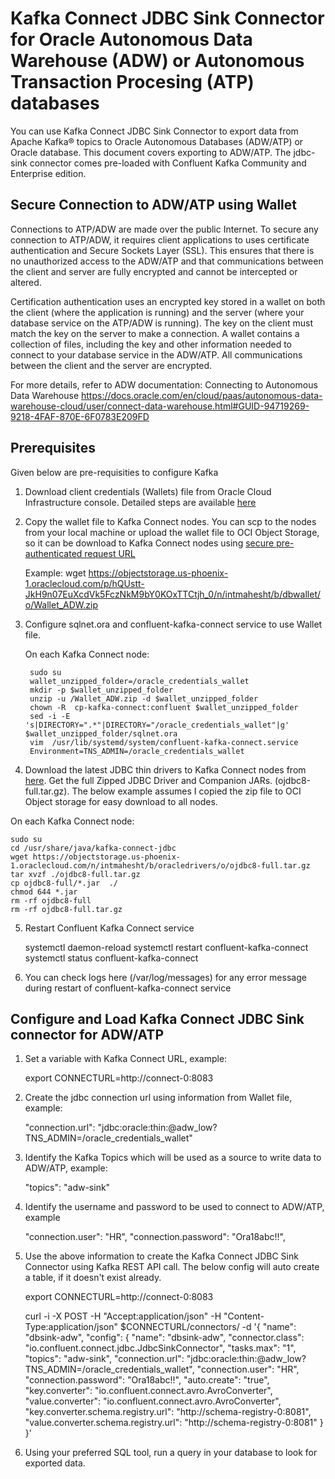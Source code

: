 # Kafka Connect JDBC Sink Connector for Oracle Autonomous Data Warehouse (ADW) or Autonomous Transaction Procesing (ATP) databases
You can use Kafka Connect JDBC Sink Connector to export data from Apache Kafka® topics to Oracle Autonomous Databases (ADW/ATP) or Oracle database. This document covers exporting to ADW/ATP. The jdbc-sink connector comes pre-loaded with Confluent Kafka Community and Enterprise edition.  

## Secure Connection to ADW/ATP using Wallet
Connections to ATP/ADW are made over the public Internet. To secure any connection to ATP/ADW, it requires 
client applications to uses certificate authentication and Secure Sockets Layer (SSL). 
This ensures that there is no unauthorized access to the ADW/ATP and that communications between the client 
and server are fully encrypted and cannot be intercepted or altered.

Certification authentication uses an encrypted key stored in a wallet on both the client (where the application
is running) and the server (where your database service on the ATP/ADW is running). 
The key on the client must match the key on the server to make a connection. 
A wallet contains a collection of files, including the key and other information needed to 
connect to your database service in the ADW/ATP. 
All communications between the client and the server are encrypted.

For more details, refer to ADW documentation: Connecting to Autonomous Data Warehouse
https://docs.oracle.com/en/cloud/paas/autonomous-data-warehouse-cloud/user/connect-data-warehouse.html#GUID-94719269-9218-4FAF-870E-6F0783E209FD



## Prerequisites
Given below are pre-requisities to configure Kafka

1. Download client credentials (Wallets) file from Oracle Cloud Infrastructure console. Detailed steps are available [here](https://docs.oracle.com/en/cloud/paas/autonomous-data-warehouse-cloud/user/connect-download-wallet.html#GUID-B06202D2-0597-41AA-9481-3B174F75D4B1)

2. Copy the wallet file to Kafka Connect nodes.  You can scp to the nodes from your local machine or upload the wallet file to OCI Object Storage, so it can be download to Kafka Connect nodes using [secure pre-authenticated request URL](https://docs.cloud.oracle.com/iaas/Content/Object/Tasks/usingpreauthenticatedrequests.htm)

    Example:
    wget https://objectstorage.us-phoenix-1.oraclecloud.com/p/hQUstt-JkH9n07EuXcdVk5FczNkM9bY0KOxTTCtjh_0/n/intmahesht/b/dbwallet/o/Wallet_ADW.zip

3. Configure sqlnet.ora and confluent-kafka-connect service to use Wallet file.

    On each Kafka Connect node:
    
        sudo su  
        wallet_unzipped_folder=/oracle_credentials_wallet
        mkdir -p $wallet_unzipped_folder
        unzip -u /Wallet_ADW.zip -d $wallet_unzipped_folder
        chown -R  cp-kafka-connect:confluent $wallet_unzipped_folder
        sed -i -E 's|DIRECTORY=".*"|DIRECTORY="/oracle_credentials_wallet"|g'  $wallet_unzipped_folder/sqlnet.ora
        vim  /usr/lib/systemd/system/confluent-kafka-connect.service
        Environment=TNS_ADMIN=/oracle_credentials_wallet



4. Download the latest JDBC thin drivers to Kafka Connect nodes from [here](https://www.oracle.com/technetwork/database/application-development/jdbc/downloads/jdbc-ucp-183-5013470.html).  Get the full Zipped JDBC Driver and Companion JARs. (ojdbc8-full.tar.gz).  The below example assumes I copied the zip file to OCI Object storage for easy download to all nodes. 

On each Kafka Connect node:

    sudo su  
    cd /usr/share/java/kafka-connect-jdbc
    wget https://objectstorage.us-phoenix-1.oraclecloud.com/n/intmahesht/b/oracledrivers/o/ojdbc8-full.tar.gz
    tar xvzf ./ojdbc8-full.tar.gz
    cp ojdbc8-full/*.jar  ./
    chmod 644 *.jar
    rm -rf ojdbc8-full
    rm -rf ojdbc8-full.tar.gz


5. Restart Confluent Kafka Connect service 

    systemctl daemon-reload
    systemctl restart    confluent-kafka-connect
    systemctl status    confluent-kafka-connect

6. You can check logs here (/var/log/messages) for any error message during restart of confluent-kafka-connect service
 

## Configure and Load Kafka Connect JDBC Sink connector for ADW/ATP

1. Set a variable with Kafka Connect URL, example: 
    
    export CONNECTURL=http://connect-0:8083

2. Create the jdbc connection url using information from Wallet file, example: 

    "connection.url": "jdbc:oracle:thin:@adw_low?TNS_ADMIN=/oracle_credentials_wallet"

3. Identify the Kafka Topics which will be used as a source to write data to ADW/ATP, example:

    "topics": "adw-sink"

4. Identify the username and password to be used to connect to ADW/ATP, example 
    
    "connection.user": "HR",
    "connection.password": "Ora18abc!!",

5. Use the above information to create the Kafka Connect JDBC Sink Connector using Kafka REST API call.   The below config will auto create a table, if it doesn't exist already.

    export CONNECTURL=http://connect-0:8083
 
    curl -i -X POST -H "Accept:application/json"  -H  "Content-Type:application/json" $CONNECTURL/connectors/       -d '{
    "name": "dbsink-adw",
    "config": {
        "name": "dbsink-adw",
        "connector.class": "io.confluent.connect.jdbc.JdbcSinkConnector",
        "tasks.max": "1",
        "topics": "adw-sink",
        "connection.url": "jdbc:oracle:thin:@adw_low?TNS_ADMIN=/oracle_credentials_wallet",
        "connection.user": "HR",
        "connection.password": "Ora18abc!!",
        "auto.create": "true",
        "key.converter": "io.confluent.connect.avro.AvroConverter",
        "value.converter": "io.confluent.connect.avro.AvroConverter",
        "key.converter.schema.registry.url": "http://schema-registry-0:8081",
        "value.converter.schema.registry.url": "http://schema-registry-0:8081"
        }
    }' 

6. Using your preferred SQL tool,  run a query in your database to look for exported data. 



